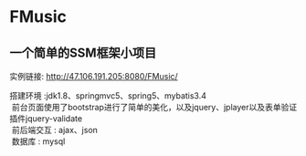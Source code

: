 # FMusic
一个简单的SSM框架小项目 <br>
-
  实例链接:  http://47.106.191.205:8080/FMusic/ <br>
  
  搭建环境 :jdk1.8、springmvc5、spring5、mybatis3.4<br>
  前台页面使用了bootstrap进行了简单的美化，以及jquery、jplayer以及表单验证插件jquery-validate<br>
  前后端交互 : ajax、json<br>
  数据库 : mysql<br>
